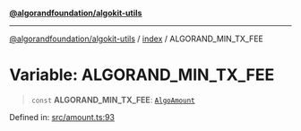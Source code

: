 [**@algorandfoundation/algokit-utils**](../../README.md)

***

[@algorandfoundation/algokit-utils](../../README.md) / [index](../README.md) / ALGORAND\_MIN\_TX\_FEE

# Variable: ALGORAND\_MIN\_TX\_FEE

> `const` **ALGORAND\_MIN\_TX\_FEE**: [`AlgoAmount`](../../types/amount/classes/AlgoAmount.md)

Defined in: [src/amount.ts:93](https://github.com/algorandfoundation/algokit-utils-ts/blob/main/src/amount.ts#L93)
